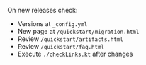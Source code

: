 On new releases check:

* Versions at `_config.yml`
* New page at `/quickstart/migration.html`
* Review `/quickstart/artifacts.html`
* Review `/quickstart/faq.html`
* Execute `./checkLinks.kt` after changes
